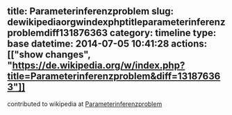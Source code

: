 title: Parameterinferenzproblem
slug: dewikipediaorgwindexphptitleparameterinferenzproblemdiff131876363
category: timeline
type: base
datetime: 2014-07-05 10:41:28
actions: [["show changes", "https://de.wikipedia.org/w/index.php?title=Parameterinferenzproblem&diff=131876363"]]
---
contributed to wikipedia at [Parameterinferenzproblem](https://de.wikipedia.org/w/index.php?title=Parameterinferenzproblem&diff=131876363)
